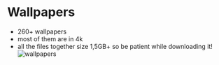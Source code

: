 # Wallpapers
* 260+ wallpapers
* most of them are in 4k
* all the files together size 1,5GB+ so be patient while downloading it!
![wallpapers](https://user-images.githubusercontent.com/71463874/117343081-53329880-ae7a-11eb-9f1e-d8b68f1560b9.png)
